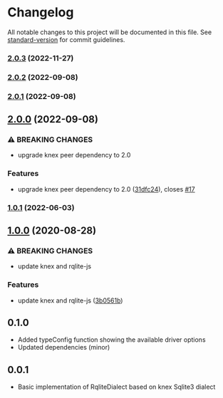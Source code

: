 # Changelog

All notable changes to this project will be documented in this file. See [standard-version](https://github.com/conventional-changelog/standard-version) for commit guidelines.

### [2.0.3](https://github.com/rqlite/knex-rqlite/compare/v2.0.2...v2.0.3) (2022-11-27)

### [2.0.2](https://github.com/rqlite/knex-rqlite/compare/v2.0.1...v2.0.2) (2022-09-08)

### [2.0.1](https://github.com/rqlite/knex-rqlite/compare/v2.0.0...v2.0.1) (2022-09-08)

## [2.0.0](https://github.com/rqlite/knex-rqlite/compare/v1.0.1...v2.0.0) (2022-09-08)


### ⚠ BREAKING CHANGES

* upgrade knex peer dependency to 2.0

### Features

* upgrade knex peer dependency to 2.0 ([31dfc24](https://github.com/rqlite/knex-rqlite/commit/31dfc24681165d3d309dbe3ddccee53d913577ce)), closes [#17](https://github.com/rqlite/knex-rqlite/issues/17)

### [1.0.1](https://github.com/rqlite/knex-rqlite/compare/v1.0.0...v1.0.1) (2022-06-03)

## [1.0.0](https://github.com/rqlite/knex-rqlite/compare/v0.1.0...v1.0.0) (2020-08-28)


### ⚠ BREAKING CHANGES

* update knex and rqlite-js

### Features

* update knex and rqlite-js ([3b0561b](https://github.com/rqlite/knex-rqlite/commit/3b0561b4d1c3173f6bd79b402e06deb14716f7b2))

## 0.1.0

- Added typeConfig function showing the available driver options
- Updated dependencies (minor)

## 0.0.1

- Basic implementation of RqliteDialect based on knex Sqlite3 dialect
